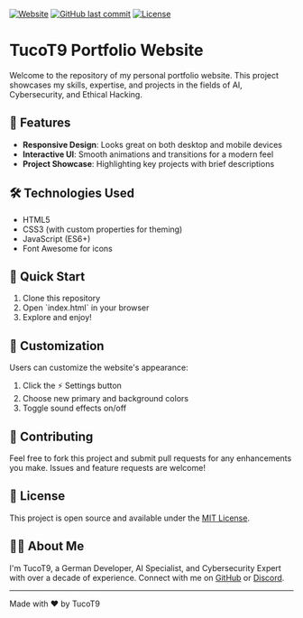 [![Website](https://img.shields.io/website?url=https%3A%2F%2Ftucot9.com)](https://tucot9.com)
[![GitHub last commit](https://img.shields.io/github/last-commit/T9Tuco/home-page)](https://github.com/T9Tuco/home-page)
[![License](https://img.shields.io/badge/license-MIT-blue.svg)](LICENSE)


# TucoT9 Portfolio Website

Welcome to the repository of my personal portfolio website. This project showcases my skills, expertise, and projects in the fields of AI, Cybersecurity, and Ethical Hacking.

## 🌟 Features

- **Responsive Design**: Looks great on both desktop and mobile devices
- **Interactive UI**: Smooth animations and transitions for a modern feel
- **Project Showcase**: Highlighting key projects with brief descriptions

## 🛠️ Technologies Used

- HTML5
- CSS3 (with custom properties for theming)
- JavaScript (ES6+)
- Font Awesome for icons

## 🚀 Quick Start

1. Clone this repository
2. Open \`index.html\` in your browser
3. Explore and enjoy!

## 🎨 Customization

Users can customize the website's appearance:

1. Click the ⚡ Settings button
2. Choose new primary and background colors
3. Toggle sound effects on/off

## 🤝 Contributing

Feel free to fork this project and submit pull requests for any enhancements you make. Issues and feature requests are welcome!

## 📄 License

This project is open source and available under the [MIT License](LICENSE).

## 🙋‍♂️ About Me

I'm TucoT9, a German Developer, AI Specialist, and Cybersecurity Expert with over a decade of experience. Connect with me on [GitHub](https://github.com/T9Tuco) or [Discord](https://discord.com/users/718832241127718915).

---

Made with ❤️ by TucoT9


